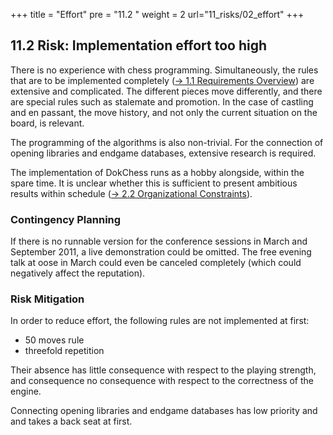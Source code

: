 +++
title = "Effort"
pre = "11.2 "
weight = 2
url="11_risks/02_effort"
+++

## 11.2 Risk: Implementation effort too high

There is no experience with chess programming.
Simultaneously, the rules that are to be implemented completely ([→ 1.1 Requirements Overview](/en/01_introduction/01_requirements/)) are extensive and complicated.
The different pieces move differently, and there are special rules such as stalemate and promotion.
In the case of castling and en passant, the move history, and not only the current situation on the board, is relevant.

The programming of the algorithms is also non-trivial. For the connection of opening libraries and endgame databases, extensive research is required.

The implementation of DokChess runs as a hobby alongside, within the spare time.
It is unclear whether this is sufficient to present ambitious results within schedule ([→ 2.2 Organizational Constraints](/en/02_constraints/02_organizational/)).


### Contingency Planning

If there is no runnable version for the conference sessions in March and September 2011, a live demonstration could be omitted.
The free evening talk at oose in March could even be canceled completely (which could negatively affect the reputation).


### Risk Mitigation

In order to reduce effort, the following rules are not implemented at first:

* 50 moves rule  
* threefold repetition

Their absence has little consequence with respect to the playing strength, and consequence no consequence with respect to the correctness of the engine.

Connecting opening libraries and endgame databases has low priority and and takes a back seat at first.
